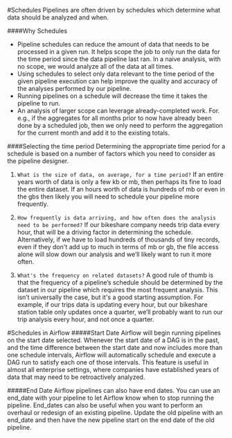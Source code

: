 #Schedules
Pipelines are often driven by schedules which determine what data should be analyzed and when.

####Why Schedules
* Pipeline schedules can reduce the amount of data that needs to be processed in a given run. It helps scope the job to only run the data for the time period since the data pipeline last ran. In a naive analysis, with no scope, we would analyze all of the data at all times.
* Using schedules to select only data relevant to the time period of the given pipeline execution can help improve the quality and accuracy of the analyses performed by our pipeline.
* Running pipelines on a schedule will decrease the time it takes the pipeline to run.
* An analysis of larger scope can leverage already-completed work. For. e.g., if the aggregates for all months prior to now have already been done by a scheduled job, then we only need to perform the aggregation for the current month and add it to the existing totals.

####Selecting the time period
Determining the appropriate time period for a schedule is based on a number of factors which you need to consider as the pipeline designer.

1. ```What is the size of data, on average, for a time period?``` If an entire years worth of data is only a few kb or mb, then perhaps its fine to load the entire dataset. If an hours worth of data is hundreds of mb or even in the gbs then likely you will need to schedule your pipeline more frequently.

2. ```How frequently is data arriving, and how often does the analysis need to be performed?``` If our bikeshare company needs trip data every hour, that will be a driving factor in determining the schedule. Alternatively, if we have to load hundreds of thousands of tiny records, even if they don't add up to much in terms of mb or gb, the file access alone will slow down our analysis and we’ll likely want to run it more often.

3. ```What's the frequency on related datasets?``` A good rule of thumb is that the frequency of a pipeline’s schedule should be determined by the dataset in our pipeline which requires the most frequent analysis. This isn’t universally the case, but it's a good starting assumption. For example, if our trips data is updating every hour, but our bikeshare station table only updates once a quarter, we’ll probably want to run our trip analysis every hour, and not once a quarter.


#Schedules in Airflow
#####Start Date
Airflow will begin running pipelines on the start date selected. Whenever the start date of a DAG is in the past, and the time difference between the start date and now includes more than one schedule intervals, Airflow will automatically schedule and execute a DAG run to satisfy each one of those intervals. This feature is useful in almost all enterprise settings, where companies have established years of data that may need to be retroactively analyzed.

#####End Date
Airflow pipelines can also have end dates. You can use an end_date with your pipeline to let Airflow know when to stop running the pipeline. End_dates can also be useful when you want to perform an overhaul or redesign of an existing pipeline. Update the old pipeline with an end_date and then have the new pipeline start on the end date of the old pipeline.

